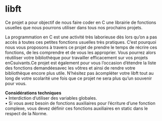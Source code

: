 # libft
Ce projet a pour objectif de nous faire coder en C une librairie de fonctions usuelles que nous pourrons utiliser dans tous nos prochains projets.


La programmation en C est une activité très laborieuse dès lors qu’on a pas accès à toutes ces petites fonctions usuelles très pratiques. C’est pourquoi nous vous proposons à travers ce projet de prendre le temps de récrire ces fonctions, de les comprendre et de vous les approprier. Vous pourrez alors réutiliser votre bibliothèque pour travailler efficacement sur vos projets enCsuivants.Ce projet est également pour vous l’occasion d’étendre la liste des fonctions demandéesavec les vôtres et ainsi de rendre votre bibliothèque encore plus utile. N’hésitez pas àcompléter votre libft tout au long de votre scolarité une fois que ce projet ne sera plus qu’un souvenir pour vous.

<b>Considérations techniques</b>
</br>• Interdiction d’utiliser des variables globales.
</br>• Si vous avez besoin de fonctions auxiliaires pour l’écriture d’une fonction complexe, vous devez définir ces fonctions auxiliaires en static dans le respect de la Norme.
